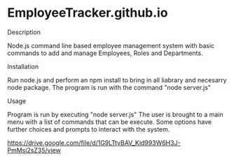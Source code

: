 # EmployeeTracker.github.io

Description

Node.js command line based employee management system with basic commands to add and manage Employees, Roles and Departments.

Installation

Run node.js and perform an npm install to bring in all liabrary and necesarry node package. The program is run with the command "node server.js"

Usage

Program is run by executing "node server.js" The user is brought to a main menu with a list of commands that can be execute.
Some options have further choices and prompts to interact with the system.

https://drive.google.com/file/d/1G9LTtyBAV_Kid993W6H3J-PmMsi2sZ35/view
